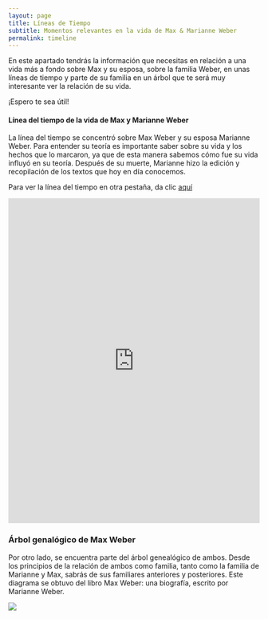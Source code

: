```yaml
---
layout: page
title: Líneas de Tiempo
subtitle: Momentos relevantes en la vida de Max & Marianne Weber
permalink: timeline
---
```


En este apartado tendrás la información que necesitas en relación a una vida más a fondo sobre Max y su esposa, sobre la familia Weber, en unas líneas de tiempo y parte de su familia en un árbol que te será muy interesante ver la relación de su vida. 

¡Espero te sea útil!  

#### Línea del tiempo de la vida de Max y Marianne Weber

La línea del tiempo se concentró sobre Max Weber y su esposa Marianne Weber. Para entender su teoría es importante saber sobre su vida y los hechos que lo marcaron, ya que de esta manera sabemos cómo fue su vida influyó en su teoría. Después de su muerte, Marianne hizo la edición y recopilación de los textos que hoy en día conocemos. 

Para ver la línea del tiempo en otra pestaña, da clic [aquí](https://cdn.knightlab.com/libs/timeline3/latest/embed/index.html?source=1xKUTgJXnuS_r-J53n328bxj6hZihE_ZEJbvsDhXRumI&font=Default&lang=en&initial_zoom=2&height=650)

<html>
 <body>
   <iframe src='https://cdn.knightlab.com/libs/timeline3/latest/embed/index.html?source=1xKUTgJXnuS_r-J53n328bxj6hZihE_ZEJbvsDhXRumI&font=Default&lang=en&initial_zoom=2&height=650' width='100%' height='650' webkitallowfullscreen mozallowfullscreen allowfullscreen frameborder='0'></iframe>
 </body>
</html>


### Árbol genalógico de Max Weber

Por otro lado, se encuentra parte del árbol genealógico de ambos. Desde los principios de la relación de ambos como familia, tanto como la familia de Marianne y Max, sabrás de sus familiares anteriores y posteriores. Este diagrama se obtuvo del libro Max Weber: una biografía, escrito por Marianne Weber.

<img src="{{ site.baseurl }}/assets/img/GenealogiaWeber.png" style="float: left; padding-right: 20px;">
